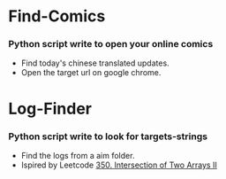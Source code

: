 # Find-Comics
### Python script write to open your online comics

- Find today's chinese translated updates.
- Open the target url on google chrome.

# Log-Finder
### Python script write to look for targets-strings

- Find the logs from a aim folder.
- Ispired by Leetcode [350. Intersection of Two Arrays II](https://leetcode.com/problems/intersection-of-two-arrays-ii/)
